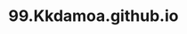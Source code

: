 # 99.Kkdamoa.github.io
<script async src="https://pagead2.googlesyndication.com/pagead/js/adsbygoogle.js?client=ca-pub-9374368296307755"
     crossorigin="anonymous"></script>
<!-- kkdamoa 본문상단 -->
<ins class="adsbygoogle"
     style="display:block"
     data-ad-client="ca-pub-9374368296307755"
     data-ad-slot="1966797795"
     data-ad-format="auto"
     data-full-width-responsive="true"></ins>
<script>
     (adsbygoogle = window.adsbygoogle || []).push({});
</script>
